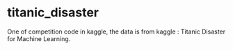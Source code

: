 # titanic_disaster
One of competition code in kaggle, the data is from kaggle : Titanic Disaster for Machine Learning.

